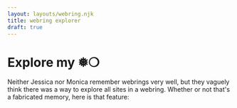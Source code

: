 ```yaml
---
layout: layouts/webring.njk
title: webring explorer
draft: true
---
```


# Explore my ❅❍

Neither Jessica nor Monica remember webrings very well, but they vaguely 
think there was a way to explore all sites in a webring. Whether or
not that's a fabricated memory, here is that feature: 